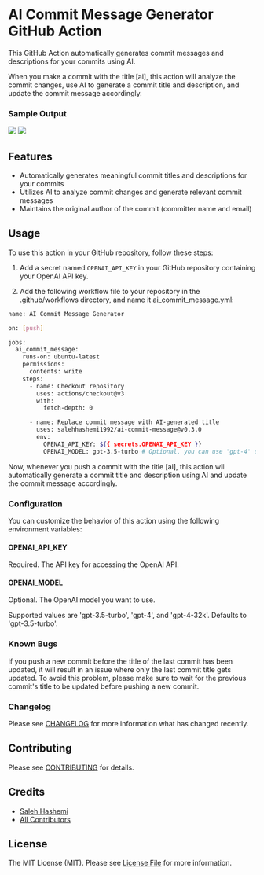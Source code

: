 # AI Commit Message Generator GitHub Action

This GitHub Action automatically generates commit messages and descriptions for your commits using AI. 

When you make a commit with the title [ai], this action will analyze the commit changes, use AI to generate a commit title and description, and update the commit message accordingly.

### Sample Output
![](./img/sample1.jpg)
![](./img/sample2.jpg)

## Features
* Automatically generates meaningful commit titles and descriptions for your commits
* Utilizes AI to analyze commit changes and generate relevant commit messages
* Maintains the original author of the commit (committer name and email)

## Usage
To use this action in your GitHub repository, follow these steps:

1. Add a secret named `OPENAI_API_KEY` in your GitHub repository containing your OpenAI API key.

2. Add the following workflow file to your repository in the .github/workflows directory, and name it ai_commit_message.yml:

```bash
name: AI Commit Message Generator

on: [push]

jobs:
  ai_commit_message:
    runs-on: ubuntu-latest
    permissions:
      contents: write
    steps:
      - name: Checkout repository
        uses: actions/checkout@v3
        with:
          fetch-depth: 0

      - name: Replace commit message with AI-generated title
        uses: salehhashemi1992/ai-commit-message@v0.3.0
        env:
          OPENAI_API_KEY: ${{ secrets.OPENAI_API_KEY }}
          OPENAI_MODEL: gpt-3.5-turbo # Optional, you can use 'gpt-4' or 'gpt-4-32k' as well.

```

Now, whenever you push a commit with the title [ai], this action will automatically generate a commit title and description using AI and update the commit message accordingly.

### Configuration
You can customize the behavior of this action using the following environment variables:

#### OPENAI_API_KEY
Required. The API key for accessing the OpenAI API.

#### OPENAI_MODEL
Optional. The OpenAI model you want to use.

Supported values are 'gpt-3.5-turbo', 'gpt-4', and 'gpt-4-32k'. Defaults to 'gpt-3.5-turbo'.

### Known Bugs
If you push a new commit before the title of the last commit has been updated, it will result in an issue where only the last commit title gets updated. To avoid this problem, please make sure to wait for the previous commit's title to be updated before pushing a new commit.

### Changelog

Please see [CHANGELOG](CHANGELOG.md) for more information what has changed recently.

## Contributing

Please see [CONTRIBUTING](CONTRIBUTING.md) for details.

## Credits

-   [Saleh Hashemi](https://github.com/salehhashemi1992)
-   [All Contributors](../../contributors)

## License

The MIT License (MIT). Please see [License File](LICENSE) for more information.
